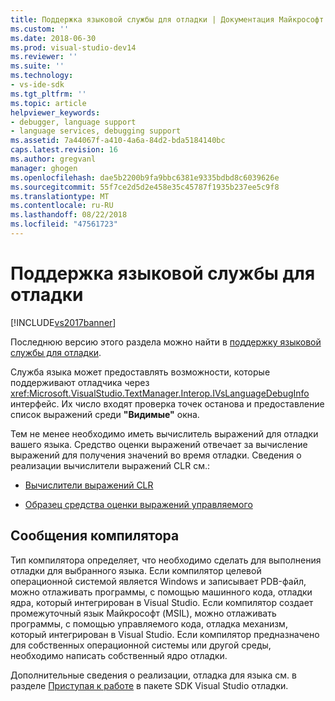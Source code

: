```yaml
---
title: Поддержка языковой службы для отладки | Документация Майкрософт
ms.custom: ''
ms.date: 2018-06-30
ms.prod: visual-studio-dev14
ms.reviewer: ''
ms.suite: ''
ms.technology:
- vs-ide-sdk
ms.tgt_pltfrm: ''
ms.topic: article
helpviewer_keywords:
- debugger, language support
- language services, debugging support
ms.assetid: 7a44067f-a410-4a6a-84d2-bda5184140bc
caps.latest.revision: 16
ms.author: gregvanl
manager: ghogen
ms.openlocfilehash: dae5b2200b9fa9bbc6381e9335bdbd8c6039626e
ms.sourcegitcommit: 55f7ce2d5d2e458e35c45787f1935b237ee5c9f8
ms.translationtype: MT
ms.contentlocale: ru-RU
ms.lasthandoff: 08/22/2018
ms.locfileid: "47561723"
---
```

# <a name="language-service-support-for-debugging"></a>Поддержка языковой службы для отладки
[!INCLUDE[vs2017banner](../../includes/vs2017banner.md)]

Последнюю версию этого раздела можно найти в [поддержку языковой службы для отладки](https://docs.microsoft.com/visualstudio/extensibility/internals/language-service-support-for-debugging).  
  
Служба языка может предоставлять возможности, которые поддерживают отладчика через <xref:Microsoft.VisualStudio.TextManager.Interop.IVsLanguageDebugInfo> интерфейс. Их число входят проверка точек останова и предоставление список выражений среди **"Видимые"** окна.  
  
 Тем не менее необходимо иметь вычислитель выражений для отладки вашего языка. Средство оценки выражений отвечает за вычисление выражений для получения значений во время отладки. Сведения о реализации вычислители выражений CLR см.:  
  
-   [Вычислители выражений CLR](https://github.com/Microsoft/ConcordExtensibilitySamples/wiki/CLR-Expression-Evaluators)  
  
-   [Образец средства оценки выражений управляемого](https://github.com/Microsoft/ConcordExtensibilitySamples/wiki/Managed-Expression-Evaluator-Sample)  
  
## <a name="compiler-output"></a>Сообщения компилятора  
 Тип компилятора определяет, что необходимо сделать для выполнения отладки для выбранного языка. Если компилятор целевой операционной системой является Windows и записывает PDB-файл, можно отлаживать программы, с помощью машинного кода, отладки ядра, который интегрирован в Visual Studio. Если компилятор создает промежуточный язык Майкрософт (MSIL), можно отлаживать программы, с помощью управляемого кода, отладка механизм, который интегрирован в Visual Studio. Если компилятор предназначено для собственных операционной системы или другой среды, необходимо написать собственный ядро отладки.  
  
 Дополнительные сведения о реализации, отладка для языка см. в разделе [Приступая к работе](../../extensibility/debugger/getting-started-with-debugger-extensibility.md) в пакете SDK Visual Studio отладки.

